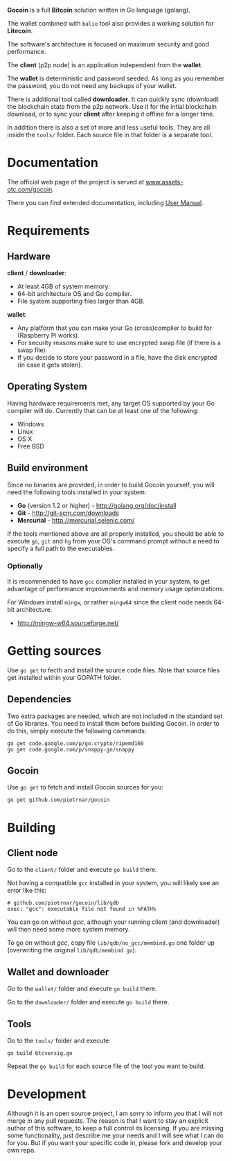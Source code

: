 **Gocoin** is a full **Bitcoin** solution written in Go language (golang).

The wallet combined with `balio` tool also provides a working solution for **Litecoin**.

The software's architecture is focused on maximum security and good performance.

The **client** (p2p node) is an application independent from the **wallet**.

The **wallet** is deterministic and password seeded.
As long as you remember the password, you do not need any backups of your wallet.

There is additional tool called **downloader**.
It can quickly sync (download) the blockchain state from the p2p network.
Use it for the intial blockchain download, or to sync your **client** after keeping it offline for a longer time.

In addition there is also a set of more and less useful tools.
They are all inside the `tools/` folder.
Each source file in that folder is a separate tool.


# Documentation
The official web page of the project is served at <a href="http://www.assets-otc.com/gocoin">www.assets-otc.com/gocoin</a>.

There you can find extended documentation, including <a href="http://www.assets-otc.com/gocoin/manual">User Manual</a>.


# Requirements

## Hardware

**client** / **downloader**:

* At least 4GB of system memory.
* 64-bit architecture OS and Go compiler.
* File system supporting files larger than 4GB.


**wallet**:

* Any platform that you can make your Go (cross)compiler to build for (Raspberry Pi works).
* For security reasons make sure to use encrypted swap file (if there is a swap file).
* If you decide to store your password in a file, have the disk encrypted (in case it gets stolen).


## Operating System
Having hardware requirements met, any target OS supported by your Go compiler will do.
Currently that can be at least one of the following:

* Windows
* Linux
* OS X
* Free BSD

## Build environment
Since no binaries are provided, in order to build Gocoin yourself, you will need the following tools installed in your system:

* **Go** (version 1.2 or higher) - http://golang.org/doc/install
* **Git** - http://git-scm.com/downloads
* **Mercurial** - http://mercurial.selenic.com/

If the tools mentioned above are all properly installed, you should be able to execute `go`, `git` and `hg` from your OS's command prompt without a need to specify a full path to the executables.


### Optionally

It is recommended to have `gcc` complier installed in your system, to get advantage of performance improvements and memory usage optimizations.

For Windows install `mingw`, or rather `mingw64` since the client node needs 64-bit architecture.

 * http://mingw-w64.sourceforge.net/


# Getting sources

Use `go get` to fecth and install the source code files.
Note that source files get installed within your GOPATH folder.

## Dependencies

Two extra packages are needed, which are not included in the standard set of Go libraries.
You need to install them before building Gocoin.
In order to do this, simply execute the following commands:

	go get code.google.com/p/go.crypto/ripemd160
	go get code.google.com/p/snappy-go/snappy

## Gocoin
Use `go get` to fetch and install Gocoin sources for you:

	go get github.com/piotrnar/gocoin


# Building

## Client node
Go to the `client/` folder and execute `go build` there.


Not having a compatible `gcc` installed in your system, you will likely see an error like this:

	# github.com/piotrnar/gocoin/lib/qdb
	exec: "gcc": executable file not found in %PATH%

You can go on without *gcc*, although your running client (and downloader) will then need some more system memory.

To go on without *gcc*, copy file `lib/qdb/no_gcc/membind.go` one folder up (overwriting the original `lib/qdb/membind.go`).

## Wallet and downloader
Go to the `wallet/` folder and execute `go build` there.

Go to the `downloader/` folder and execute `go build` there.

## Tools
Go to the `tools/` folder and execute:

	go build btcversig.go

Repeat the `go build` for each source file of the tool you want to build.

# Development
Although it is an open source project, I am sorry to inform you that I will not merge in any pull requests.
The reason is that I want to stay an explicit author of this software, to keep a full control its licensing.
If you are missing some functionality, just describe me your needs and I will see what I can do for you.
But if you want your specific code in, please fork and develop your own repo.
